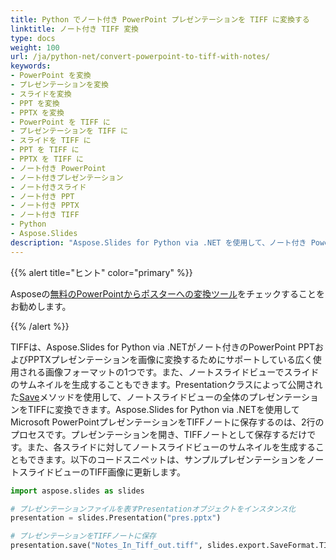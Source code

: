 ```yaml
---
title: Python でノート付き PowerPoint プレゼンテーションを TIFF に変換する
linktitle: ノート付き TIFF 変換
type: docs
weight: 100
url: /ja/python-net/convert-powerpoint-to-tiff-with-notes/
keywords:
- PowerPoint を変換
- プレゼンテーションを変換
- スライドを変換
- PPT を変換
- PPTX を変換
- PowerPoint を TIFF に
- プレゼンテーションを TIFF に
- スライドを TIFF に
- PPT を TIFF に
- PPTX を TIFF に
- ノート付き PowerPoint
- ノート付きプレゼンテーション
- ノート付きスライド
- ノート付き PPT
- ノート付き PPTX
- ノート付き TIFF
- Python
- Aspose.Slides
description: "Aspose.Slides for Python via .NET を使用して、ノート付き PowerPoint プレゼンテーションを TIFF に変換する方法を学びます。スピーカーノート付きスライドのエクスポートを効率的に行う方法を紹介します。"
---
```


{{% alert title="ヒント" color="primary" %}}

Asposeの[無料のPowerPointからポスターへの変換ツール](https://products.aspose.app/slides/conversion/convert-ppt-to-poster-online)をチェックすることをお勧めします。

{{% /alert %}}

TIFFは、Aspose.Slides for Python via .NETがノート付きのPowerPoint PPTおよびPPTXプレゼンテーションを画像に変換するためにサポートしている広く使用される画像フォーマットの1つです。また、ノートスライドビューでスライドのサムネイルを生成することもできます。Presentationクラスによって公開された[Save](https://reference.aspose.com/slides/python-net/aspose.slides/presentation/)メソッドを使用して、ノートスライドビューの全体のプレゼンテーションをTIFFに変換できます。Aspose.Slides for Python via .NETを使用してMicrosoft PowerPointプレゼンテーションをTIFFノートに保存するのは、2行のプロセスです。プレゼンテーションを開き、TIFFノートとして保存するだけです。また、各スライドに対してノートスライドビューのサムネイルを生成することもできます。以下のコードスニペットは、サンプルプレゼンテーションをノートスライドビューのTIFF画像に更新します。

```py
import aspose.slides as slides

# プレゼンテーションファイルを表すPresentationオブジェクトをインスタンス化
presentation = slides.Presentation("pres.pptx")

# プレゼンテーションをTIFFノートに保存
presentation.save("Notes_In_Tiff_out.tiff", slides.export.SaveFormat.TIFF)
```
